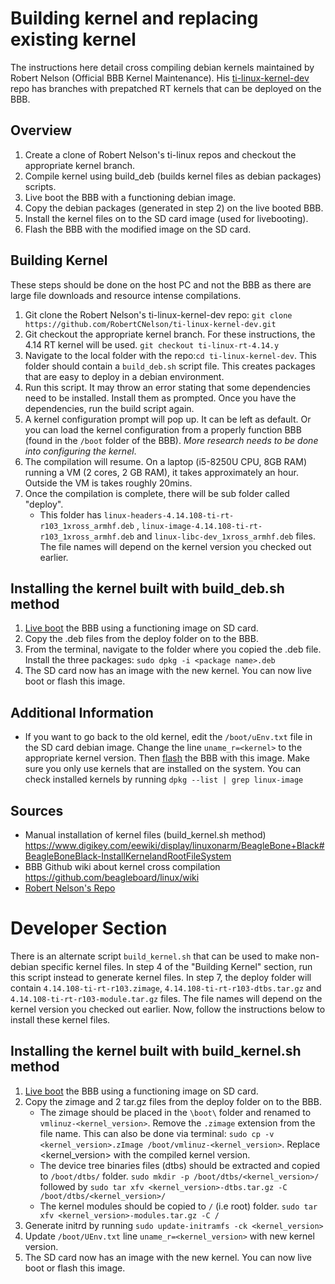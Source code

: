 # Building kernel and replacing existing kernel

The instructions here detail cross compiling debian kernels maintained by Robert Nelson (Official BBB Kernel Maintenance). His [ti-linux-kernel-dev](https://github.com/RobertCNelson/ti-linux-kernel-dev) repo has branches with prepatched RT kernels that can be deployed on the BBB.

## Overview

1. Create a clone of Robert Nelson's ti-linux repos and checkout the appropriate kernel branch.
2. Compile kernel using build_deb (builds kernel files as debian packages) scripts.
3. Live boot the BBB with a functioning debian image.
4. Copy the debian packages (generated in step 2) on the live booted BBB.
5. Install the kernel files on to the SD card image (used for livebooting).
6. Flash the BBB with the modified image on the SD card.

## Building Kernel

These steps should be done on the host PC and not the BBB as there are large file downloads and resource intense compilations.

1. Git clone the Robert Nelson's ti-linux-kernel-dev repo: `git clone https://github.com/RobertCNelson/ti-linux-kernel-dev.git`
2. Git checkout the appropriate kernel branch. For these instructions, the 4.14 RT kernel will be used. `git checkout ti-linux-rt-4.14.y`
3. Navigate to the local folder with the repo:`cd ti-linux-kernel-dev`. This folder should contain a `build_deb.sh` script file. This creates packages that are easy to deploy in a debian environment.
4. Run this script. It may throw an error stating that some dependencies need to be installed. Install them as prompted. Once you have the dependencies, run the build script again.
5. A kernel configuration prompt will pop up. It can be left as default. Or you can load the kernel configuration from a properly function BBB (found in the `/boot` folder of the BBB). _More research needs to be done into configuring the kernel_.
6. The compilation will resume. On a laptop (i5-8250U CPU, 8GB RAM) running a VM (2 cores, 2 GB RAM), it takes approximately an hour. Outside the VM is takes roughly 20mins.
7. Once the compilation is complete, there will be sub folder called "deploy".
   - This folder has `linux-headers-4.14.108-ti-rt-r103_1xross_armhf.deb` , `linux-image-4.14.108-ti-rt-r103_1xross_armhf.deb` and `linux-libc-dev_1xross_armhf.deb` files. The file names will depend on the kernel version you checked out earlier.

## Installing the kernel built with build_deb.sh method

1. [Live boot](/en/latest/bbb/#getting-and-flashing-bbb-images) the BBB using a functioning image on SD card.
2. Copy the .deb files from the deploy folder on to the BBB.
3. From the terminal, navigate to the folder where you copied the .deb file. Install the three packages: `sudo dpkg -i <package name>.deb`
4. The SD card now has an image with the new kernel. You can now live boot or flash this image.

## Additional Information

- If you want to go back to the old kernel, edit the `/boot/uEnv.txt` file in the SD card debian image. Change the line `uname_r=<kernel>` to the appropriate kernel version. Then [flash](/en/latest/bbb/#getting-and-flashing-bbb-images) the BBB with this image. Make sure you only use kernels that are installed on the system. You can check installed kernels by running `dpkg --list | grep linux-image`

## Sources

- Manual installation of kernel files (build_kernel.sh method) https://www.digikey.com/eewiki/display/linuxonarm/BeagleBone+Black#BeagleBoneBlack-InstallKernelandRootFileSystem
- BBB Github wiki about kernel cross compilation https://github.com/beagleboard/linux/wiki
- [Robert Nelson's Repo](https://github.com/RobertCNelson/ti-linux-kernel-dev)

# Developer Section

There is an alternate script `build_kernel.sh` that can be used to make non-debian specific kernel files. In step 4 of the "Building Kernel" section, run this script instead to generate kernel files. In step 7, the deploy folder will contain `4.14.108-ti-rt-r103.zimage`, `4.14.108-ti-rt-r103-dtbs.tar.gz` and `4.14.108-ti-rt-r103-module.tar.gz` files. The file names will depend on the kernel version you checked out earlier. Now, follow the instructions below to install these kernel files.

## Installing the kernel built with build_kernel.sh method

1. [Live boot](/en/latest/bbb/#getting-and-flashing-bbb-images) the BBB using a functioning image on SD card.
2. Copy the zimage and 2 tar.gz files from the deploy folder on to the BBB.
   - The zimage should be placed in the `\boot\` folder and renamed to `vmlinuz-<kernel_version>`. Remove the `.zimage` extension from the file name. This can also be done via terminal: `sudo cp -v <kernel_version>.zImage /boot/vmlinuz-<kernel_version>`. Replace <kernel_version> with the compiled kernel version.
   - The device tree binaries files (dtbs) should be extracted and copied to `/boot/dtbs/` folder.
     `sudo mkdir -p /boot/dtbs/<kernel_version>/` followed by `sudo tar xfv <kernel_version>-dtbs.tar.gz -C /boot/dtbs/<kernel_version>/`
   - The kernel modules should be copied to `/` (i.e root) folder. `sudo tar xfv <kernel_version>-modules.tar.gz -C /`
3. Generate initrd by running `sudo update-initramfs -ck <kernel_version>`
4. Update `/boot/UEnv.txt` line `uname_r=<kernel_version>` with new kernel version.
5. The SD card now has an image with the new kernel. You can now live boot or flash this image.
